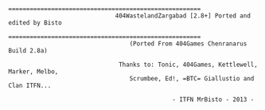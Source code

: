                               
                                  ======================================================
                                  404WastelandZargabad [2.8+] Ported and edited by Bisto
                                  ======================================================
                                      (Ported From 404Games Chenranarus Build 2.8a) 
 
                                   Thanks to: Tonic, 404Games, Kettlewell, Marker, Melbo, 
                                      Scrumbee, Ed!, =BTC= Giallustio and Clan ITFN...
                                                  
                                                  - ITFN MrBisto - 2013 -
                                                  
                                                  
                                                  
 
